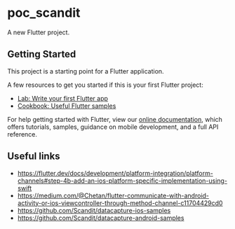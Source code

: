 # poc_scandit

A new Flutter project.

## Getting Started

This project is a starting point for a Flutter application.

A few resources to get you started if this is your first Flutter project:

- [Lab: Write your first Flutter app](https://flutter.dev/docs/get-started/codelab)
- [Cookbook: Useful Flutter samples](https://flutter.dev/docs/cookbook)

For help getting started with Flutter, view our
[online documentation](https://flutter.dev/docs), which offers tutorials,
samples, guidance on mobile development, and a full API reference.

## Useful links
- https://flutter.dev/docs/development/platform-integration/platform-channels#step-4b-add-an-ios-platform-specific-implementation-using-swift
- https://medium.com/@Chetan/flutter-communicate-with-android-activity-or-ios-viewcontroller-through-method-channel-c11704429cd0
- https://github.com/Scandit/datacapture-ios-samples
- https://github.com/Scandit/datacapture-android-samples
